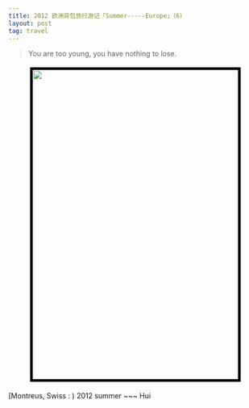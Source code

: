 ```yaml
---
title: 2012 欧洲背包旅行游记「Summer-----Europe」（6）
layout: post
tag: travel
---
```


<blockquote>
You are too young, you have nothing to lose.</p>
</blockquote>

<p style="text-align: center;"><a href="http://linhui.org/images/posts/DSC_0581.jpg"><img class="aligncenter  wp-image-227" style="border: 5px solid black; margin-top: 5px; margin-bottom: 5px;" title="DSC_0581" src="http://linhui.org/images/posts/DSC_0581-680x1024.jpg" alt="" width="408" height="614" /></a></p>
[Montreus, Swiss : )  2012 summer ~~~ Hui